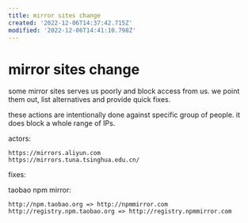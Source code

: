 ```yaml
---
title: mirror sites change
created: '2022-12-06T14:37:42.715Z'
modified: '2022-12-06T14:41:10.798Z'
---
```


# mirror sites change

some mirror sites serves us poorly and block access from us. we point them out, list alternatives and provide quick fixes.

these actions are intentionally done against specific group of people. it does block a whole range of IPs.

actors:

```
https://mirrors.aliyun.com
https://mirrors.tuna.tsinghua.edu.cn/
```

fixes:

taobao npm mirror:
```
http://npm.taobao.org => http://npmmirror.com
http://registry.npm.taobao.org => http://registry.npmmirror.com
```
